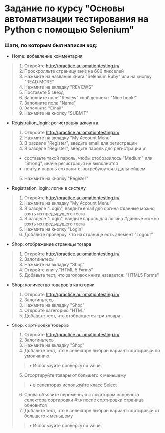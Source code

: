 # Задание по курсу "Основы автоматизации тестирования на Python с помощью Selenium"
### Шаги, по которым был написан код:
* Home: добавление комментария
> 1. Откройте http://practice.automationtesting.in/
> 2. Проскролльте страницу вниз на 600 пикселей
> 3. Нажмите на название книги "Selenium Ruby" или на кнопку "READ MORE"
> 4. Нажмите на вкладку "REVIEWS"
> 5. Поставьте 5 звёзд
> 6. Заполните поле "Review" сообщением : "Nice book!"
> 7. Заполните поле "Name"
> 8. Заполните "Email"
> 9. Нажмите на кнопку "SUBMIT"

* Registration_login: регистрация аккаунта
> 1.	Откройте http://practice.automationtesting.in/
> 2.	Нажмите на вкладку "My Account Menu"
> 3.	В разделе "Register", введите email для регистрации
> 4.	В разделе "Register", введите пароль для регистрации \n
> * составьте такой пароль, чтобы отобразилось "Medium" или "Strong", иначе регистрация не выполнится
> * почту и пароль сохраните, потребуюутся в дальнейшем
> 5.	Нажмите на кнопку "Register"

* Registration_login: логин в систему
> 1.	Откройте http://practice.automationtesting.in/
> 2.	Нажмите на вкладку "My Account Menu"
> 3.	В разделе "Login", введите email для логина #данные можно взять из предыдущего теста
> 4.	В разделе "Login", введите пароль для логина	#данные можно взять из предыдущего теста
> 5.	Нажмите на кнопку "Login"
> 6.	Добавьте проверку, что на странице есть элемент "Logout"

* Shop: отображение страницы товара 
> 1.	Откройте http://practice.automationtesting.in/
> 2.	Залогиньтесь
> 3.	Нажмите на вкладку "Shop"
> 4.	Откройте книгу "HTML 5 Forms"
> 5.	Добавьте тест, что заголовок книги назвается: "HTML5 Forms"

* Shop: количество товаров в категории
> 1.	Откройте http://practice.automationtesting.in/
> 2.	Залогиньтесь
> 3.	Нажмите на вкладку "Shop"
> 4.	Откройте категорию "HTML"
> 5.	Добавьте тест, что отображается три товара

* Shop: сортировка товаров
> 1.	Откройте http://practice.automationtesting.in/
> 2.	Залогиньтесь
> 3.	Нажмите на вкладку "Shop"
> 4.	Добавьте тест, что в селекторе выбран вариант сортировки по умолчанию
>> •	Используйте проверку по value
> 5.	Отсортируйте товары от большего к меньшему
>> •	в селекторах используйте класс Select
> 6.	Снова объявите переменную с локатором основного селектора сортировки #т.к после сортировки страница обновится
> 7.	Добавьте тест, что в селекторе выбран вариант сортировки от большего к меньшему
>> •	Используйте проверку по value


